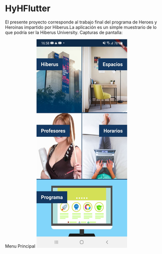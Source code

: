 # HyHFlutter
El presente proyecto corresponde al trabajo final del programa de Heroes y Heroinas impartido por Hiberus.La aplicación es un simple muestrario de lo que podría ser la Hiberus University. 
Capturas de pantalla:


<p>
Menu Principal  
<img src="https://raw.githubusercontent.com/Ridley7/HyHFlutter/master/readme/menu.jpeg" alt="Logo de mi proyecto" width="297" height="683">  
</p>

